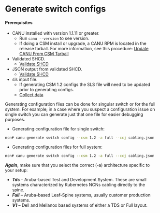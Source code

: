 # Generate switch configs

#### Prerequisites
- CANU installed with version 1.1.11 or greater.
  - Run `canu --version` to see version.
  - If doing a CSM install or upgrade, a CANU RPM is located in the release tarball. For more information, see this procedure: [Update CANU From CSM Tarball](update_canu_from_csm_tarball.md)
- Validated SHCD.
    - [Validate SHCD](validate_shcd.md)
- JSON output from validated SHCD.
    - [Validate SHCD](validate_shcd.md)
- sls input file.
    - If generating CSM 1.2 configs the SLS file will need to be updated prior to generating configs.
    - [Collect data](collect_data.md)

Generating configuration files can be done for singular switch or for the full system. For example; in a case where you suspect a configuration issue on single switch you can generate just that one file for easier debugging purposes.

* Generating configuration file for single switch:

```bash
ncn# canu generate switch config --csm 1.2 -a full --ccj cabling.json  --sls-file sls_file.json --name sw-spine-001 --folder generated
```

* Generating configuration files for full system:

```bash
ncn# canu generate switch config --csm 1.2 -a full --ccj cabling.json  --sls-file sls_file.json --folder generated
```

***Again***, make sure that you select the correct (-a) architecture specific to your setup:

* ***Tds*** – Aruba-based Test and Development System. These are small systems characterized by Kubernetes NCNs cabling directly to the spine.
* ***Full*** – Aruba-based Leaf-Spine systems, usually customer production systems.
* ***V1*** – Dell and Mellanox based systems of either a TDS or Full layout.

